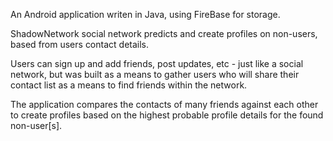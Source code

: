 An Android application writen in Java, using FireBase for storage.

ShadowNetwork social network predicts and create profiles on non-users, based from users contact details.

Users can sign up and add friends, post updates, etc - just like a social network, but was built as a means to gather users who will share their contact list as a means to find friends within the network.

The application compares the contacts of many friends against each other to create profiles based on the highest probable profile details for the found non-user[s]. 
